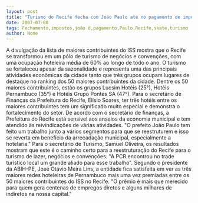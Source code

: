 ```yaml
---
layout: post
title: "Turismo do Recife fecha com João Paulo até no pagamento de impostos"
date: 2007-07-08
tags: Fechamento,impostos,joão d,pagamento,Paulo,Recife,skate,turismo
author: None
---
```


A divulga&ccedil;&atilde;o da lista de maiores contribuintes do ISS mostra que o Recife se transformou em um p&oacute;lo de turismo de neg&oacute;cios e conven&ccedil;&otilde;es, com uma ocupa&ccedil;&atilde;o hoteleira m&eacute;dia de 60% ao longo de todo o ano. O turismo se fortaleceu apesar da sazonalidade e representa uma das principais atividades econ&ocirc;micas da cidade tanto que tr&ecirc;s grupos ocupam lugares de destaque no ranking dos 50 maiores contribuintes da cidade. 
Dentre os 50 maiores contribuintes, est&atilde;o os grupos Lucsim Hot&eacute;is (25&deg;), Hot&eacute;is Pernambuco (35&deg;) e Hot&eacute;is Grupo Pontes SA (47&deg;). Para o secret&aacute;rio de Finan&ccedil;as da Prefeitura do Recife, El&iacute;sio Soares, ter tr&ecirc;s hot&eacute;is entre os maiores contribuintes tem um significado muito especial e demonstra o fortalecimento do setor.
De acordo com o secret&aacute;rio de finan&ccedil;as, a Prefeitura do Recife est&aacute; sens&iacute;vel aos anseios da economia municipal e tem atendido &agrave;s reivindica&ccedil;&otilde;es de v&aacute;rias atividades. &quot;O prefeito Jo&atilde;o Paulo tem feito um trabalho junto a v&aacute;rios segmentos para que se reestruturem e isso se reverta em benef&iacute;cio da arrecada&ccedil;&atilde;o municipal, especialmente a hotelaria.&quot;
Para o secret&aacute;rio de Turismo, Samuel Oliveira, os resultados mostram que este &eacute; o caminho certo para a reestrutura&ccedil;&atilde;o do Recife para o turismo de lazer, neg&oacute;cios e conven&ccedil;&otilde;es. &quot;A PCR encontrou no trade tur&iacute;stico local um grande aliado para esse trabalho&quot;.
Segundo o presidente da ABIH-PE, Jos&eacute; Ot&aacute;vio Meira Lins, a entidade fica satisfeita em ver as tr&ecirc;s maiores redes hoteleiras de Pernambuco mais uma vez premiadas entre os 50 maiores contribuintes do ISS no Recife. 
&quot;O pr&ecirc;mio &eacute; mais que merecido para quem gera centenas de empregos diretos e alguns milhares de indiretos na nossa capital.&quot;
 